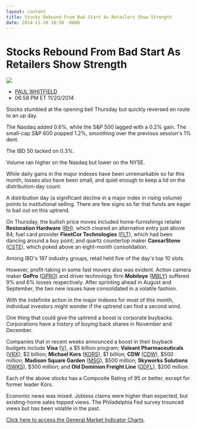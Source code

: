 ```yaml
---
layout: content
title: Stocks Rebound From Bad Start As Retailers Show Strength
date: 2014-11-20 18:58 -0800
---
```



Stocks Rebound From Bad Start As Retailers Show Strength
=========================================================


![](https://www.investors.com/wp-content/uploads/ibd-migrated-images/MPv_141121_635520949254110576.png)

* [PAUL WHITFIELD](https://www.investors.com/author/whitfieldp/ "Posts by PAUL WHITFIELD")
* 06:58 PM ET 11/20/2014




Stocks stumbled at the opening bell Thursday but quickly reversed en route to an up day.

  

The Nasdaq added 0.6%, while the S&P 500 lagged with a 0.2% gain. The small-cap S&P 600 popped 1.2%, smoothing over the previous session's 1% dent.

  

The IBD 50 tacked on 0.3%.

  

Volume ran higher on the Nasdaq but lower on the NYSE.

  

While daily gains in the major indexes have been unremarkable so far this month, losses also have been small, and quiet enough to keep a lid on the distribution-day count.

  

A distribution day (a significant decline in a major index in rising volume) points to institutional selling. There are few signs so far that funds are eager to bail out on this uptrend.

  

On Thursday, the bullish price moves included home-furnishings retailer **Restoration Hardware** ([RH](https://research.investors.com/quote.aspx?symbol=RH)), which cleared an alternative entry just above 84; fuel card provider **FleetCor Technologies** ([FLT](https://research.investors.com/quote.aspx?symbol=FLT)), which had been dancing around a buy point; and quartz countertop maker **CaesarStone** ([CSTE](https://research.investors.com/quote.aspx?symbol=CSTE)), which poked above an eight-month consolidation.

  

Among IBD's 197 industry groups, retail held five of the day's top 10 slots.

  

However, profit-taking in some fast movers also was evident. Action camera maker **GoPro** ([GPRO](https://research.investors.com/quote.aspx?symbol=GPRO)) and driver technology firm **Mobileye** ([MBLY](https://research.investors.com/quote.aspx?symbol=MBLY)) suffered 9% and 6% losses respectively. After sprinting ahead in August and September, the two new issues have consolidated in a volatile fashion.

  

With the indefinite action in the major indexes for most of this month, individual investors might wonder if the uptrend can find a second wind.

  

One thing that could give the uptrend a boost is corporate buybacks. Corporations have a history of buying back shares in November and December.

  

Companies that in recent weeks announced a boost in their buyback budgets include **Visa** ([V](https://research.investors.com/quote.aspx?symbol=V)), a $5 billion program; **Valeant Pharmaceuticals** ([VRX](https://research.investors.com/quote.aspx?symbol=VRX)), $2 billion; **Michael Kors** ([KORS](https://research.investors.com/quote.aspx?symbol=KORS)), $1 billion; **CDW** ([CDW](https://research.investors.com/quote.aspx?symbol=CDW)), $500 million; **Madison Square Garden** ([MSG](https://research.investors.com/quote.aspx?symbol=MSG)), $500 million; **Skyworks Solutions** ([SWKS](https://research.investors.com/quote.aspx?symbol=SWKS)), $300 million; and **Old Dominion Freight Line** ([ODFL](https://research.investors.com/quote.aspx?symbol=ODFL)), $200 million.

  

Each of the above stocks has a Composite Rating of 95 or better, except for former leader Kors.

  

Economic news was mixed. Jobless claims were higher than expected, but existing-home sales topped views. The Philadelphia Fed survey trounced views but has been volatile in the past.

  

[Click here to access the General Market Indicator Charts](https://www.investors.com/pdf/GMI_112114.pdf).




